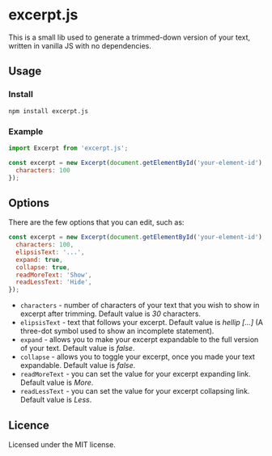 # excerpt.js

This is a small lib used to generate a trimmed-down version of your text, written in vanilla JS with no dependencies.

## Usage

### Install
```console
npm install excerpt.js
```

### Example
```js
import Excerpt from 'excerpt.js';

const excerpt = new Excerpt(document.getElementById('your-element-id'), {
  characters: 100
});

```

## Options

There are the few options that you can edit, such as:

```js
const excerpt = new Excerpt(document.getElementById('your-element-id'), {
  characters: 100,
  elipsisText: '...',
  expand: true,
  collapse: true,
  readMoreText: 'Show',
  readLessText: 'Hide',
});

```

- `characters` - number of characters of your text that you wish to show in excerpt after trimming. Default value is *30* characters.
- `elipsisText` - text that follows your excerpt. Default value is *hellip [...]* (A three-dot symbol used to show an incomplete statement).
- `expand` - allows you to make your excerpt expandable to the full version of your text. Default value is *false*.
- `collapse` - allows you to toggle your excerpt, once you made your text expandable. Default value is *false*.
- `readMoreText` - you can set the value for your excerpt expanding link. Default value is *More*.
- `readLessText` - you can set the value for your excerpt collapsing link. Default value is *Less*.

## Licence

Licensed under the MIT license.
